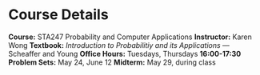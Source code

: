 # Course Details

**Course:** STA247 Probability and Computer Applications
**Instructor:** Karen Wong
**Textbook:** *Introduction to Probabilitiy and its Applications* &mdash; Scheaffer and Young
**Office Hours:** Tuesdays, Thursdays **16:00-17:30**
**Problem Sets:** May 24, June 12
**Midterm:** May 29, during class
